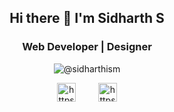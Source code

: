 <h2 align="center"> Hi there 👋 I'm Sidharth S</h2>
<h3 align="center">Web Developer | Designer </h3>

<p align="center">
<img src="https://github-readme-stats.vercel.app/api?username=sidharthism&show_icons=true" alt="@sidharthism"/>
</p>

<p align="center">
<a href="https://dev.to/sidharthism" target="blank" style="margin:0 16px;"><img align="center" src="https://cdn.jsdelivr.net/npm/simple-icons@3.0.1/icons/dev-dot-to.svg" alt="https://dev.to/sidharthism" height="30" width="30"/></a>
<a href="https://twitter.com/sidharthism" target="blank" style="margin:0 16px;"><img align="center" src="https://cdn.jsdelivr.net/npm/simple-icons@3.0.1/icons/twitter.svg" alt="https://twitter.com/sidharthism" height="30" width="30"/></a>
</p>
